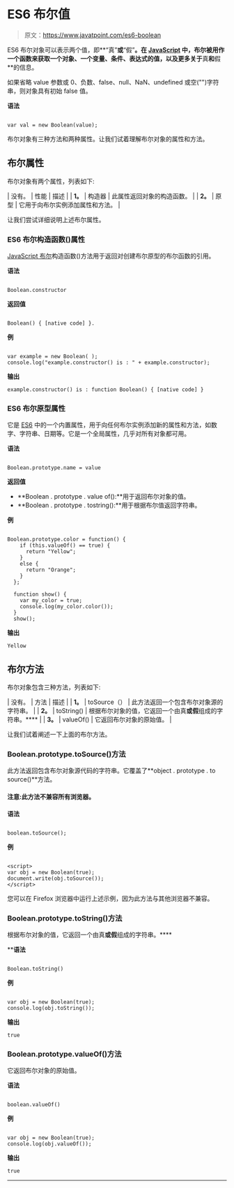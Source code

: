 # ES6 布尔值

> 原文：<https://www.javatpoint.com/es6-boolean>

ES6 布尔对象可以表示两个值，即**“真”**或**“假”**。在 [JavaScript](https://www.javatpoint.com/javascript-tutorial) 中，布尔被用作一个函数来获取一个对象、一个变量、条件、表达式的值，以及更多关于**真**和**假**的信息。

如果省略 value 参数或 0、负数、false、null、NaN、undefined 或空("")字符串，则对象具有初始 false 值。

**语法**

```

var val = new Boolean(value);

```

布尔对象有三种方法和两种属性。让我们试着理解布尔对象的属性和方法。

## 布尔属性

布尔对象有两个属性，列表如下:

| 没有。 | 性能 | 描述 |
| **1。** | 构造器 | 此属性返回对象的构造函数。 |
| **2。** | 原型 | 它用于向布尔实例添加属性和方法。 |

让我们尝试详细说明上述布尔属性。

### ES6 布尔构造函数()属性

[JavaScript 布尔](https://www.javatpoint.com/javascript-boolean)构造函数()方法用于返回对创建布尔原型的布尔函数的引用。

**语法**

```

Boolean.constructor

```

**返回值**

```

Boolean() { [native code] }.

```

**例**

```

var example = new Boolean( ); 
console.log("example.constructor() is : " + example.constructor);

```

**输出**

```
example.constructor() is : function Boolean() { [native code] }

```

### ES6 布尔原型属性

它是 [ES6](https://www.javatpoint.com/es6) 中的一个内置属性，用于向任何布尔实例添加新的属性和方法，如数字、字符串、日期等。它是一个全局属性，几乎对所有对象都可用。

**语法**

```

Boolean.prototype.name = value

```

**返回值**

*   **Boolean . prototype . value of():**用于返回布尔对象的值。
*   **Boolean . prototype . tostring():**用于根据布尔值返回字符串。

**例**

```

Boolean.prototype.color = function() {
    if (this.valueOf() == true) {
      return "Yellow";
    } 
    else {
      return "Orange";
    }
  };

  function show() {
    var my_color = true;
    console.log(my_color.color());
  }
  show();

```

**输出**

```
Yellow

```

## 布尔方法

布尔对象包含三种方法，列表如下:

| 没有。 | 方法 | 描述 |
| **1。** | toSource（） | 此方法返回一个包含布尔对象源的字符串。 |
| **2。** | toString() | 根据布尔对象的值，它返回一个由真**或假**组成的字符串。**** |
| **3。** | valueOf() | 它返回布尔对象的原始值。 |

让我们试着阐述一下上面的布尔方法。

### Boolean.prototype.toSource()方法

此方法返回包含布尔对象源代码的字符串。它覆盖了**object . prototype . to source()**方法。

#### 注意:此方法不兼容所有浏览器。

**语法**

```

boolean.toSource();

```

**例**

```

<script>
var obj = new Boolean(true);
document.write(obj.toSource());
</script>

```

您可以在 Firefox 浏览器中运行上述示例，因为此方法与其他浏览器不兼容。

### Boolean.prototype.toString()方法

根据布尔对象的值，它返回一个由真**或假**组成的字符串。****

 ****语法**

```

Boolean.toString()

```

**例**

```

var obj = new Boolean(true);  
console.log(obj.toString());  

```

**输出**

```
true

```

### Boolean.prototype.valueOf()方法

它返回布尔对象的原始值。

**语法**

```

boolean.valueOf()

```

**例**

```

var obj = new Boolean(true);  
console.log(obj.valueOf());  

```

**输出**

```
true

```

* * ***